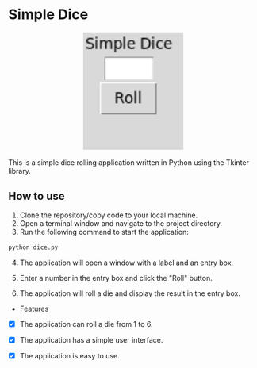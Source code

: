 # Simple Dice
<p align="center">
<img src="dice.png" width=40% height=40%>

This is a simple dice rolling application written in Python using the Tkinter library.

## How to use

1. Clone the repository/copy code to your local machine.
2. Open a terminal window and navigate to the project directory.
3. Run the following command to start the application:

```python
python dice.py
```

4. The application will open a window with a label and an entry box.

5. Enter a number in the entry box and click the "Roll" button.

6. The application will roll a die and display the result in the entry box.

* Features

-[X] The application can roll a die from 1 to 6.

-[X] The application has a simple user interface.

-[X] The application is easy to use.

